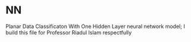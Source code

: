 # NN
Planar Data Classificaton With One Hidden Layer neural network model;
I build this file for Professor Riadul Islam respectfully
